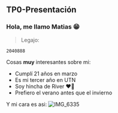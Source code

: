 ## TP0-Presentación
### Hola, me llamo Matias 😁
> Legajo:
~~~
2040888
~~~
Cosas **muy** interesantes sobre mi:
- Cumplí 21 años en marzo
- Es mi tercer año en UTN
- Soy hincha de River ❤️🤍
- Prefiero el verano antes que el invierno

Y mi cara es asi: 
![IMG_6335](https://user-images.githubusercontent.com/67173855/229303076-62aaf52e-d93d-4967-ab07-7ce10bff61a1.jpg)
